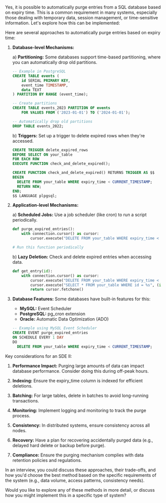 Yes, it is possible to automatically purge entries from a SQL database based on expiry time. This is a common requirement in many systems, especially those dealing with temporary data, session management, or time-sensitive information. Let's explore how this can be implemented:

Here are several approaches to automatically purge entries based on expiry time:

1. **Database-level Mechanisms:**

   a) **Partitioning:** Some databases support time-based partitioning, where you can automatically drop old partitions.

   ```sql
   -- Example in PostgreSQL
   CREATE TABLE events (
       id SERIAL PRIMARY KEY,
       event_time TIMESTAMP,
       data TEXT
   ) PARTITION BY RANGE (event_time);

   -- Create partitions
   CREATE TABLE events_2023 PARTITION OF events
       FOR VALUES FROM ('2023-01-01') TO ('2024-01-01');

   -- Automatically drop old partitions
   DROP TABLE events_2022;
   ```

   b) **Triggers:** Set up a trigger to delete expired rows when they're accessed.

   ```sql
   CREATE TRIGGER delete_expired_rows
   BEFORE SELECT ON your_table
   FOR EACH ROW
   EXECUTE FUNCTION check_and_delete_expired();

   CREATE FUNCTION check_and_delete_expired() RETURNS TRIGGER AS $$
   BEGIN
     DELETE FROM your_table WHERE expiry_time < CURRENT_TIMESTAMP;
     RETURN NEW;
   END;
   $$ LANGUAGE plpgsql;
   ```

2. **Application-level Mechanisms:**

   a) **Scheduled Jobs:** Use a job scheduler (like cron) to run a script periodically.

   ```python
   def purge_expired_entries():
       with connection.cursor() as cursor:
           cursor.execute("DELETE FROM your_table WHERE expiry_time < CURRENT_TIMESTAMP")
   
   # Run this function periodically
   ```

   b) **Lazy Deletion:** Check and delete expired entries when accessing data.

   ```python
   def get_entry(id):
       with connection.cursor() as cursor:
           cursor.execute("DELETE FROM your_table WHERE expiry_time < CURRENT_TIMESTAMP")
           cursor.execute("SELECT * FROM your_table WHERE id = %s", (id,))
           return cursor.fetchone()
   ```

3. **Database Features:**
   Some databases have built-in features for this:

   - **MySQL:** Event Scheduler
   - **PostgreSQL:** pg_cron extension
   - **Oracle:** Automatic Data Optimization (ADO)

   ```sql
   -- Example using MySQL Event Scheduler
   CREATE EVENT purge_expired_entries
   ON SCHEDULE EVERY 1 DAY
   DO
     DELETE FROM your_table WHERE expiry_time < CURRENT_TIMESTAMP;
   ```

Key considerations for an SDE II:

1. **Performance Impact:** Purging large amounts of data can impact database performance. Consider doing this during off-peak hours.

2. **Indexing:** Ensure the expiry_time column is indexed for efficient deletions.

3. **Batching:** For large tables, delete in batches to avoid long-running transactions.

4. **Monitoring:** Implement logging and monitoring to track the purge process.

5. **Consistency:** In distributed systems, ensure consistency across all nodes.

6. **Recovery:** Have a plan for recovering accidentally purged data (e.g., delayed hard delete or backup before purge).

7. **Compliance:** Ensure the purging mechanism complies with data retention policies and regulations.

In an interview, you could discuss these approaches, their trade-offs, and how you'd choose the best method based on the specific requirements of the system (e.g., data volume, access patterns, consistency needs).

Would you like to explore any of these methods in more detail, or discuss how you might implement this in a specific type of system?